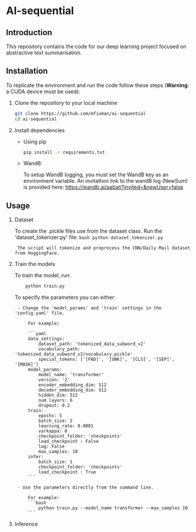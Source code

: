 # AI-sequential

## Introduction
This repository contains the code for our deep learning project focused on abstractive text summarisation.

## Installation
To replicate the environment and run the code follow these steps (**Warning**: a CUDA device must be used):

1. Clone the repository to your local machine 

    ```bash
    git clone https://github.com/mfixman/ai-sequential
    cd ai-sequential
    ```

2. Install dependencies

    - Using pip
        ```bash
        pip install -r requirements.txt
        ```
      
    - WandB:
   
         To setup WandB logging, you must set the WandB key as an environment variable. An invitattion link to the wandB log (NewSum) is provided here: https://wandb.ai/aabati?invited=&newUser=false

## Usage

1. Dataset

    To create the .pickle files use from the dataset class. Run the 'dataset_tokenizer.py' file:
        ```bash
        python dataset_tokenizer.py
        ```

        The script will tokenize and preprocess the CNN/Daily Mail dataset from HuggingFace.

2. Train the models

    To train the model, run:
    ```bash
        python train.py
    ```
    
    To specify the parameters you can either:

        - Change the 'model_params' and 'train' settings in the 'config.yaml' file.

            For example:

            ```yaml
            data_settings:
                dataset_path: 'tokenized_data_subword_v2'
                vocabulary_path: 'tokenized_data_subword_v2/vocabulary.pickle'
                special_tokens: ['[PAD]', '[UNK]', '[CLS]', '[SEP]', '[MASK]']
            model_params:
                model_name: 'transformer'
                version: '2'
                encoder_embedding_dim: 512
                decoder_embedding_dim: 512
                hidden_dim: 512
                num_layers: 6
                dropout: 0.2
            train:
                epochs: 5
                batch_size: 2
                learning_rate: 0.0001
                varkappa: 0
                checkpoint_folder: 'checkpoints'
                load_checkpoint : False
                log: False
                max_samples: 10
            infer:
                batch_size: 1
                checkpoint_folder: 'checkpoints'
                load_checkpoint : True
            ```

        - Use the parameters directly from the command line.

            For example:
            ```bash
                python train.py --model_name transformer --max_samples 10
            ```

3. Inference